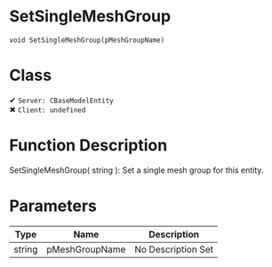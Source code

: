 # SetSingleMeshGroup
```
void SetSingleMeshGroup(pMeshGroupName)
```
# Class
✔ `Server: CBaseModelEntity`  
✖ `Client: undefined`  

# Function Description
SetSingleMeshGroup( string ): Set a single mesh group for this entity.
# Parameters
Type|Name|Description
--|--|--
string|pMeshGroupName|No Description Set
